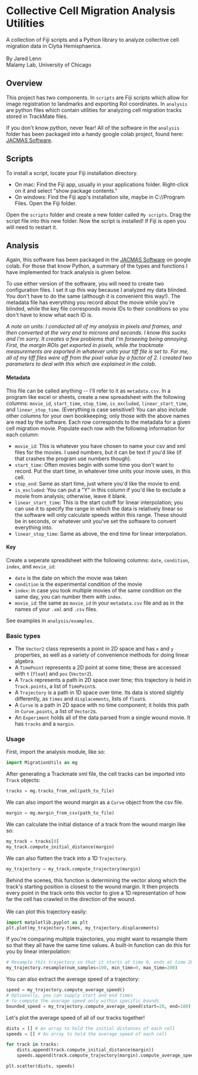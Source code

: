 # Collective Cell Migration Analysis Utilities
A collection of Fiji scripts and a Python library to analyze collective cell migration data in Clytia Hemisphaerica. \
\
By Jared Lenn \
Malamy Lab, University of Chicago

## Overview
This project has two components. In `scripts` are Fiji scripts which allow for image registration to landmarks and exporting RoI coordinates. In `analysis` are python files which contain utilities for analyzing cell migration tracks stored in TrackMate files.

If you don't know python, never fear! All of the software in the `analysis` folder has been packaged into a handy google colab project, found here: [JACMAS Software](https://colab.research.google.com/drive/129qx-whFyeDSjB-4Q8JDnjEofPaYcQJE?usp=sharing).

## Scripts

To install a script, locate your Fiji installation directory. 
- On mac: Find the Fiji app, usually in your applications folder. Right-click on it and select "show package contents." 
- On windows: Find the Fiji app's installation site, maybe in C://Program Files. Open the Fiji folder.
  
Open the `scripts` folder and create a new folder called `My scripts`. Drag the script file into this new folder. Now the script is installed! If Fiji is open you will need to restart it.

## Analysis

Again, this software has been packaged in the [JACMAS Software](https://colab.research.google.com/drive/129qx-whFyeDSjB-4Q8JDnjEofPaYcQJE?usp=sharing) on google colab. For those that know Python, a summary of the types and functions I have implemented for track analysis is given below.

To use either version of the software, you will need to create two configuration files. I set it up this way because I analyzed my data blinded. You don't have to do the same (although it is convenient this way!). The metadata file has everything you record about the movie while you're blinded, while the key file corresponds movie IDs to their conditions so you don't have to know what each ID is.

*A note on units: I conducted all of my analysis in pixels and frames, and then converted at the very end to microns and seconds. I know this sucks and I'm sorry. It creates a few problems that I'm forseeing being annoying. First, the margin ROIs get exported in pixels, while the trackmate measurements are exported in whatever units your tiff file is set to. For me, all of my tiff files were off from the pixel value by a factor of 2. I created two parameters to deal with this which are explained in the colab.*

#### Metadata
This file can be called anything -- I'll refer to it as `metadata.csv`. In a program like excel or sheets, create a new spreadsheet with the following columns: `movie_id`, `start_time`, `stop_time`, `is_excluded`, `linear_start_time`, and `linear_stop_time`. (Everything is case sensitive!) You can also include other columns for your own bookkeeping; only those with the above names are read by the software. Each row corresponds to the metadata for a given cell migration movie. Populate each row with the following information for each column:

- `movie_id`: This is whatever you have chosen to name your csv and xml files for the movies. I used numbers, but it can be text if you'd like (if that crashes the program use numbers though).
- `start_time`: Often movies begin with some time you don't want to record. Put the start time, in whatever time units your movie uses, in this cell.
- `stop_end`: Same as start time, just where you'd like the movie to end.
- `is_excluded`: You can put a "Y" in this column if you'd like to exclude a movie from analysis; otherwise, leave it blank.
- `linear_start_time`: This is the start cutoff for linear interpolation; you can use it to specify the range in which the data is relatively linear so the software will only calculate speeds within this range. These should be in seconds, or whatever unit you've set the software to convert everything into.
- `linear_stop_time`: Same as above, the end time for linear interpolation.

#### Key
Create a seperate spreadsheet with the following columns: `date`, `condition`, `index`, and `movie_id`:
- `date` is the date on which the movie was taken
- `condition` is the experimental condition of the movie
- `index`: in case you took multiple movies of the same condition on the same day, you can number them with `index`.
- `movie_id`: the same as `movie_id` in your `metadata.csv` file and as in the names of your `.xml` and `.csv` files.

See examples in `analysis/examples`.

### Basic types

- The `Vector2` class represents a point in 2D space and has `x` and `y` properties, as well as a variety of convenience methods for doing linear algebra.
- A `TimePoint` represents a 2D point at some time; these are accessed with `t` (`float`) and `pos` (`Vector2`).
- A `Track` represents a path in 2D space over time; this trajectory is held in `Track.points`, a list of `TimePoint`s.
- A `Trajectory` is a path in 1D space over time. Its data is stored slightly differently, as `times` and `displacements`, lists of `float`s.
- A `Curve` is a path in 2D space with no time component; it holds this path in `Curve.points`, a list of `Vector2`s.
- An `Experiment` holds all of the data parsed from a single wound movie. It has `tracks` and a `margin`.

### Usage

First, import the analysis module, like so:
```python
import MigrationUtils as mg
```
After generating a Trackmate xml file, the cell tracks can be imported into `Track` objects:
```python
tracks = mg.tracks_from_xml(path_to_file)
```
We can also import the wound margin as a `Curve` object from the csv file.
```python
margin = mg.margin_from_csv(path_to_file)
```
We can calculate the initial distance of a track from the wound margin like so:
```python
my_track = tracks[0]
my_track.compute_initial_distance(margin)
```
We can also flatten the track into a 1D `Trajectory`.
```python
my_trajectory = my_track.compute_trajectory(margin)
```
Behind the scenes, this function is determining the vector along which the track's starting position is closest to the wound margin. It then projects every point in the track onto this vector to give a 1D representation of how far the cell has crawled in the direction of the wound. \
\
We can plot this trajectory easily: 
```python
import matplotlib.pyplot as plt
plt.plot(my_trajectory.times, my_trajectory.displacements)
```
If you're comparing multiple trajectories, you might want to resample them so that they all have the same time values. A built-in function can do this for you by linear interpolation:
```python
# Resample this trajectory so that it starts at time 0, ends at time 200, and has 100 time steps.
my_trajectory.resample(num_samples=100, min_time=0, max_time=200)
```

You can also extract the average speed of a trajectory:
```python
speed = my_trajectory.compute_average_speed()
# Optionally, you can supply start and end times 
# to compute the average speed only within specific bounds
bounded_speed = my_trajectory.compute_average_speed(start=20, end=180)
```

Let's plot the average speed of all of our tracks together!
```python
dists = [] # An array to hold the initial distances of each cell
speeds = [] # An array to hold the average speed of each cell

for track in tracks:
    dists.append(track.compute_initial_distance(margin))
    speeds.append(track.compute_trajectory(margin).compute_average_speed())

plt.scatter(dists, speeds)
```
